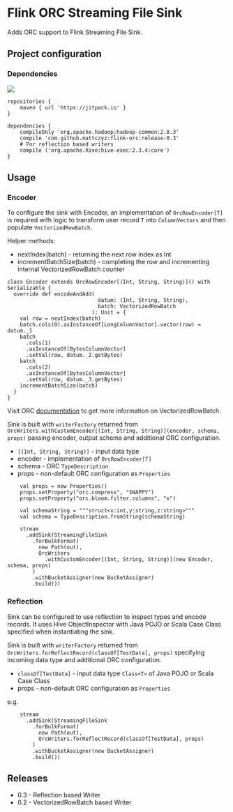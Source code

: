 # Flink ORC Streaming File Sink

Adds ORC support to Flink Streaming File Sink.

## Project configuration

### Dependencies

[![](https://jitpack.io/v/mattczyz/flink-orc.svg)](https://jitpack.io/#mattczyz/flink-orc)

```
repositories {
    maven { url 'https://jitpack.io' }
}

dependencies {
    compileOnly 'org.apache.hadoop:hadoop-common:2.8.3'
    compile 'com.github.mattczyz:flink-orc:release-0.3'
    # For reflection based writers
    compile ('org.apache.hive:hive-exec:2.3.4:core')
}
```

## Usage

### Encoder
To configure the sink with Encoder, an implementation of `OrcRowEncoder[T]` is required with logic to transform user record `T` into `ColumnVectors` and then populate `VectorizedRowBatch`.

Helper methods:
* nextIndex(batch) - returning the next row index as Int
* incrementBatchSize(batch) - completing the row and incrementing internal VectorizedRowBatch counter

```
class Encoder extends OrcRowEncoder[(Int, String, String)]() with Serializable {
  override def encodeAndAdd(
                             datum: (Int, String, String),
                             batch: VectorizedRowBatch
                           ): Unit = {
    val row = nextIndex(batch)
    batch.cols(0).asInstanceOf[LongColumnVector].vector(row) = datum._1
    batch
      .cols(1)
      .asInstanceOf[BytesColumnVector]
      .setVal(row, datum._2.getBytes)
    batch
      .cols(2)
      .asInstanceOf[BytesColumnVector]
      .setVal(row, datum._3.getBytes)
    incrementBatchSize(batch)
  }
}
```

Visit ORC [documentation](https://orc.apache.org/docs/core-java.html) to get more information on VectorizedRowBatch.

Sink is built with `writerFactory` returned from 
```OrcWriters.withCustomEncoder[(Int, String, String)](encoder, schema, props)``` 
passing encoder, output schema and additional ORC configuration.

* `[(Int, String, String)]` - input data type
* encoder - implementation of `OrcRowEncoder[T]`
* schema - ORC `TypeDescription`
* props - non-default ORC configuration as `Properties`

```
    val props = new Properties()
    props.setProperty("orc.compress", "SNAPPY")
    props.setProperty("orc.bloom.filter.columns", "x")

    val schemaString = """struct<x:int,y:string,z:string>"""
    val schema = TypeDescription.fromString(schemaString)

    stream
      .addSink(StreamingFileSink
        .forBulkFormat(
          new Path(out),
          OrcWriters
            .withCustomEncoder[(Int, String, String)](new Encoder, schema, props)
        )
        .withBucketAssigner(new BucketAssigner)
        .build())

```

### Reflection
Sink can be configured to use reflection to inspect types and encode records. It uses Hive ObjectInspector with Java POJO or Scala Case Class specified when instantiating the sink.

Sink is built with `writerFactory` returned from 
```OrcWriters.forReflectRecord(classOf[TestData], props)``` 
specifying incoming data type and additional ORC configuration.

* `classOf[TestData]` - input data type `Class<T>` of Java POJO or Scala Case Class
* props - non-default ORC configuration as `Properties`

e.g.
```
    stream
      .addSink(StreamingFileSink
        .forBulkFormat(
          new Path(out),
          OrcWriters.forReflectRecord(classOf[TestData], props)
        )
        .withBucketAssigner(new BucketAssigner)
        .build())
```

## Releases 

* 0.3 - Reflection based Writer
* 0.2 - VectorizedRowBatch based Writer
